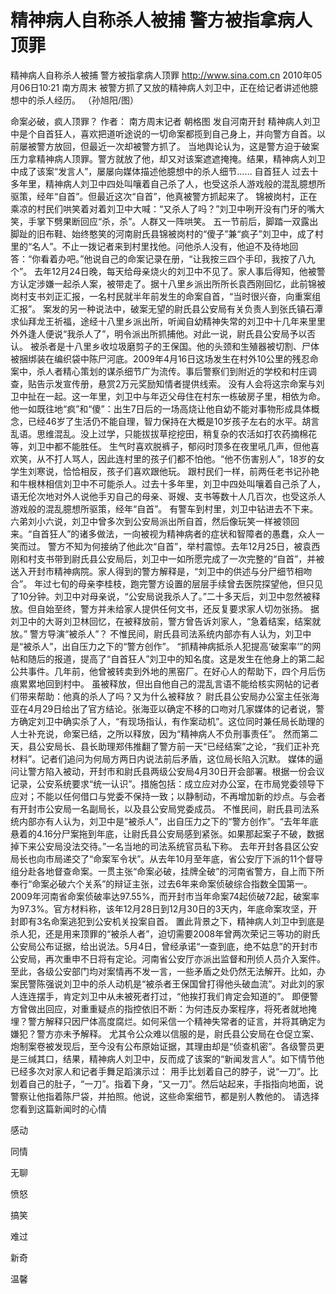 # 精神病人自称杀人被捕 警方被指拿病人顶罪

精神病人自称杀人被捕 警方被指拿病人顶罪
http://www.sina.com.cn  2010年05月06日10:21  南方周末
被警方抓了又放的精神病人刘卫中，正在给记者讲述他臆想中的杀人经历。 （孙旭阳/图）

命案必破，疯人顶罪？
作者： 南方周末记者 朝格图 发自河南开封
精神病人刘卫中是个自首狂人，喜欢把道听途说的一切命案都揽到自己身上，并向警方自首。以前屡被警方放回，但最近一次却被警方抓了。
当地舆论认为，这是警方迫于破案压力拿精神病人顶罪。警方就放了他，却又对该案遮遮掩掩。结果，精神病人刘卫中成了该案“发言人”，屡屡向媒体描述他臆想中的杀人细节……
自首狂人
过去十多年里，精神病人刘卫中四处叫嚷着自己杀了人，也受这杀人游戏般的混乱臆想所驱策，经年“自首”。但最近这次“自首”，他真被警方抓起来了。
锦被岗村，正在乘凉的村民们哄笑着对着刘卫中大喊：“又杀人了吗？”刘卫中咧开没有门牙的嘴大笑，手掌下劈果断回应“杀，杀”。人群又一阵哄笑。
五一节前后，脚踏一双露出脚趾的旧布鞋、始终憨笑的河南尉氏县锦被岗村的“傻子”兼“疯子”刘卫中，成了村里的“名人”。不止一拨记者来到村里找他。问他杀人没有，他迫不及待地回答：“你看着办吧。”他说自己的命案记录在册，“让我按三四个手印，我按了八九个”。
去年12月24日晚，每天给母亲烧火的刘卫中不见了。家人事后得知，他被警方认定涉嫌一起杀人案，被带走了。据十八里乡派出所所长袁西刚回忆，此前锦被岗村支书刘正汇报，一名村民就半年前发生的命案自首，“当时很兴奋，向重案组汇报”。
案发的另一种说法中，破案无望的尉氏县公安局有关负责人到张氏镇石潭求仙拜龙王祈福，途经十八里乡派出所，听闻自幼精神失常的刘卫中十几年来里里外外逢人便说“我杀人了”，明令派出所抓捕他。对此一说，尉氏县公安局予以否认。
被杀者是十八里乡收垃圾磨剪子的王保国。他的头颈和生殖器被切割、尸体被捆绑装在编织袋中陈尸河底。2009年4月16日这场发生在村外10公里的残忍命案中，杀人者精心策划的谋杀细节广为流传。事后警察们到附近的学校和村庄调查，贴告示发宣传册，悬赏2万元奖励知情者提供线索。
没有人会将这宗命案与刘卫中扯在一起。这一年里，刘卫中与年迈父母住在村东一栋破房子里，相依为命。他一如既往地“疯”和“傻”：出生7日后的一场高烧让他自幼不能对事物形成具体概念，已经46岁了生活仍不能自理，智力保持在大概是10岁孩子左右的水平。胡言乱语。思维混乱。没上过学，只能拔拔草挖挖田，稍复杂的农活如打农药摘棉花等，刘卫中都不能胜任。
生气时喜欢脱裤子，郁闷时顶多在夜里吼几声，但他喜欢笑，从不打人骂人，因此连村里的孩子们都不怕他。“他不伤害别人”，18岁的女学生刘寒说，恰恰相反，孩子们喜欢跟他玩。
跟村民们一样，前两任老书记孙艳和牛根林相信刘卫中不可能杀人。过去十多年里，刘卫中四处叫嚷着自己杀了人，语无伦次地对外人说他手刃自己的母亲、哥嫂、支书等数十人几百次，也受这杀人游戏般的混乱臆想所驱策，经年“自首”。
有警车到村里，刘卫中钻进去不下来。六弟刘小六说，刘卫中曾多次到公安局派出所自首，然后像玩笑一样被领回来。“自首狂人”的诸多做法，一向被视为精神病者的症状和智障者的愚蠢，众人一笑而过。
警方不知为何接纳了他此次“自首”，举村震惊。去年12月25日，被袁西刚和村支书带到尉氏县公安局后，刘卫中一如所愿完成了一次完整的“自首”，并被送入开封市精神病院。家人得到的警方解释是，“刘卫中的供述与分尸细节相吻合”。
年过七旬的母亲李桂枝，跑完警方设置的层层手续曾去医院探望他，但只见了10分钟。刘卫中对母亲说，“公安局说我杀人了。”二十多天后，刘卫中忽然被释放。但自始至终，警方并未给家人提供任何文书，还反复要求家人切勿张扬。
据刘卫中的大哥刘卫林回忆，在被释放前，警方曾告诉刘家人，“急着结案，结案就放。”
警方导演“被杀人”？
不惟民间，尉氏县司法系统内部亦有人认为，刘卫中是“被杀人”，出自压力之下的“警方创作”。
“抓精神病抵杀人犯提高‘破案率’”的网帖和随后的报道，提高了“自首狂人”刘卫中的知名度。这是发生在他身上的第二起公共事件。几年前，他曾被转卖到外地的黑窑厂。在好心人的帮助下，四个月后伤痕累累地回到村中。
虽被释放，但出自他自己的混乱言语不能给核实网帖的记者们带来帮助：他真的杀人了吗？又为什么被释放？
尉氏县公安局办公室主任张海亚在4月29日给出了官方结论。张海亚以确定不移的口吻对几家媒体的记者说，警方确定刘卫中确实杀了人，“有现场指认，有作案动机”。这位同时兼任局长助理的人士补充说，命案已结，之所以释放，因为“精神病人不负刑事责任”。
然而第二天，县公安局长、县长助理郑伟推翻了警方前一天“已经结案”之论，“我们正补充材料”。记者们追问为何局方两日内说法前后矛盾，这位局长陷入沉默。
媒体的逼问让警方陷入被动，开封市和尉氏县两级公安局4月30日开会部署。根据一份会议记录，公安系统要求“统一认识”。措施包括：成立应对办公室，在市局党委领导下应对；不能以任何借口与党委不保持一致；以静制动，不再增加新的炒点。与会者有开封市公安局一名副局长，以及县公安局党委成员。
不惟民间，尉氏县司法系统内部亦有人认为，刘卫中是“被杀人”，出自压力之下的“警方创作”。“去年年底悬着的4.16分尸案拖到年底，让尉氏县公安局感到紧张。如果那起案子不破，数据掉下来公安局没法交待。”一名当地的司法系统官员私下称。
去年开封各县区公安局长也向市局递交了“命案军令状”。从去年10月至年底，省公安厅下派的11个督导组分赴各地督查命案。一贯主张“命案必破，挂牌全破”的河南省警方，自上而下所奉行“命案必破六个关系”的辩证主张，过去6年来命案侦破综合指数全国第一。2009年河南省命案侦破率达97.55%，而开封市当年命案74起侦破72起，破案率为97.3%。官方材料称，该年12月28日到12月30日的3天内，年底命案攻坚，开封即有3名命案逃犯到公安机关投案自首。
置此背景之下，精神病人刘卫中到底是杀人犯，还是用来顶罪的“被杀人者”，迫切需要2008年曾两次荣记三等功的尉氏公安局公布证据，给出说法。5月4日，曾经承诺“一查到底，绝不姑息”的开封市公安局，再次重申不日将有定论。河南省公安厅亦派出监督和刑侦人员介入案件。
至此，各级公安部门均对案情再不发一言，一些矛盾之处仍然无法解开。比如，办案民警陈强说刘卫中的杀人动机是“被杀者王保国曾打得他头破血流”。对此刘的家人连连摆手，肯定刘卫中从未被死者打过，“他挨打我们肯定会知道的”。
即便警方曾做出回应，对重重疑点的指控依旧不断：为何违反办案程序，将死者就地掩埋？警方解释只因尸体高度腐烂。如何采信一个精神失常者的证言，并将其确定为嫌犯？警方亦未予解释。
尤其令公众难以信服的是，尉氏县公安局在仓促立案、炮制案卷被发现后，至今没有公布原始证据，其理由却是“侦查机密”。各级警员更是三缄其口，结果，精神病人刘卫中，反而成了该案的“新闻发言人”。如下情节他已经多次对家人和记者手舞足蹈演示过：
用手比划着自己的脖子，说“一刀”。比划着自己的肚子，“一刀”。指着下身，“又一刀”。然后站起来，手指指向地面，说警察让他指着陈尸袋，并拍照。他说，这些命案细节，都是别人教他的。
请选择您看到这篇新闻时的心情

感动

同情

无聊

愤怒

搞笑

难过

新奇

温馨

